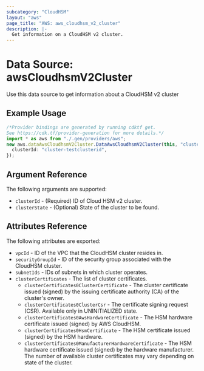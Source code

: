 ```yaml
---
subcategory: "CloudHSM"
layout: "aws"
page_title: "AWS: aws_cloudhsm_v2_cluster"
description: |-
  Get information on a CloudHSM v2 cluster.
---
```


# Data Source: awsCloudhsmV2Cluster

Use this data source to get information about a CloudHSM v2 cluster

## Example Usage

```typescript
/*Provider bindings are generated by running cdktf get.
See https://cdk.tf/provider-generation for more details.*/
import * as aws from "./.gen/providers/aws";
new aws.dataAwsCloudhsmV2Cluster.DataAwsCloudhsmV2Cluster(this, "cluster", {
  clusterId: "cluster-testclusterid",
});

```

## Argument Reference

The following arguments are supported:

* `clusterId` - (Required) ID of Cloud HSM v2 cluster.
* `clusterState` - (Optional) State of the cluster to be found.

## Attributes Reference

The following attributes are exported:

* `vpcId` - ID of the VPC that the CloudHSM cluster resides in.
* `securityGroupId` - ID of the security group associated with the CloudHSM cluster.
* `subnetIds` - IDs of subnets in which cluster operates.
* `clusterCertificates` - The list of cluster certificates.
  * `clusterCertificates0ClusterCertificate` - The cluster certificate issued (signed) by the issuing certificate authority (CA) of the cluster's owner.
  * `clusterCertificates0ClusterCsr` - The certificate signing request (CSR). Available only in UNINITIALIZED state.
  * `clusterCertificates0AwsHardwareCertificate` - The HSM hardware certificate issued (signed) by AWS CloudHSM.
  * `clusterCertificates0HsmCertificate` - The HSM certificate issued (signed) by the HSM hardware.
  * `clusterCertificates0ManufacturerHardwareCertificate` - The HSM hardware certificate issued (signed) by the hardware manufacturer.
    The number of available cluster certificates may vary depending on state of the cluster.
